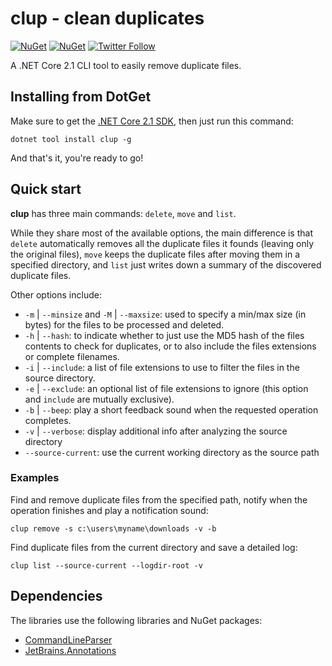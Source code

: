 # clup - clean duplicates

[![NuGet](https://img.shields.io/nuget/v/clup.svg)](https://www.nuget.org/packages/clup/) [![NuGet](https://img.shields.io/nuget/dt/clup.svg)](https://www.nuget.org/stats/packages/clup?groupby=Version) [![Twitter Follow](https://img.shields.io/twitter/follow/Sergio0694.svg?style=flat&label=Follow)](https://twitter.com/SergioPedri)

A .NET Core 2.1 CLI tool to easily remove duplicate files.

## Installing from DotGet

Make sure to get the [.NET Core 2.1 SDK](https://www.microsoft.com/net/download/dotnet-core/sdk-2.1.300), then just run this command:

```
dotnet tool install clup -g
```

And that's it, you're ready to go!

## Quick start

**clup** has three main commands: `delete`, `move` and `list`. 

While they share most of the available options, the main difference is that `delete` automatically removes all the duplicate files it founds (leaving only the original files), `move` keeps the duplicate files after moving them in a specified directory, and `list` just writes down a summary of the discovered duplicate files.

Other options include:
* `-m` | `--minsize` and `-M` | `--maxsize`: used to specify a min/max size (in bytes) for the files to be processed and deleted.
* `-h` | `--hash`: to indicate whether to just use the MD5 hash of the files contents to check for duplicates, or to also include the files extensions or complete filenames.
* `-i` | `--include`: a list of file extensions to use to filter the files in the source directory.
* `-e` | `--exclude`: an optional list of file extensions to ignore (this option and `include` are mutually exclusive).
* `-b` | `--beep`: play a short feedback sound when the requested operation completes.
* `-v` | `--verbose`: display additional info after analyzing the source directory
* `--source-current`: use the current working directory as the source path

### Examples

Find and remove duplicate files from the specified path, notify when the operation finishes and play a notification sound:

```
clup remove -s c:\users\myname\downloads -v -b
```
Find duplicate files from the current directory and save a detailed log:

```
clup list --source-current --logdir-root -v
```

## Dependencies

The libraries use the following libraries and NuGet packages:

* [CommandLineParser](https://www.nuget.org/packages/commandlineparser/)
* [JetBrains.Annotations](https://www.nuget.org/packages/JetBrains.Annotations/)
